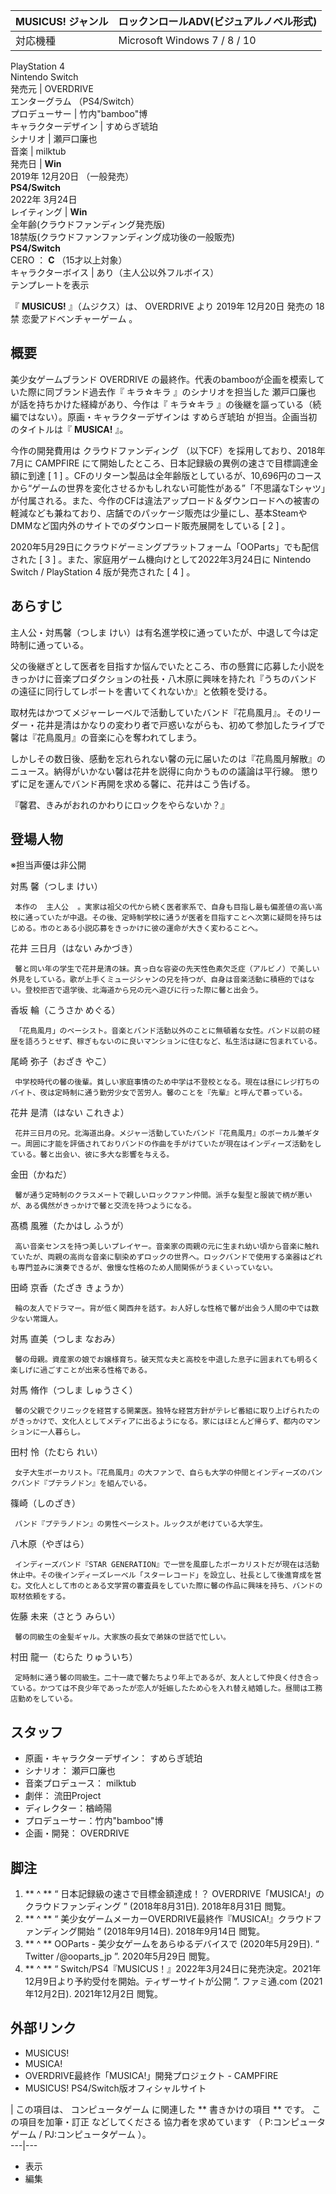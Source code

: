 MUSICUS!  ジャンル  |  ロックンロールADV(ビジュアルノベル形式)   
---|---  
対応機種  |  Microsoft Windows  7  /  8  /  10    
PlayStation 4  
Nintendo Switch  
発売元  |  OVERDRIVE    
エンターグラム  （PS4/Switch）  
プロデューサー  |  竹内"bamboo"博   
キャラクターデザイン  |  すめらぎ琥珀   
シナリオ  |  瀬戸口廉也   
音楽  |  milktub   
発売日  |  **Win**   
2019年  12月20日  （一般発売）  
**PS4/Switch**  
2022年  3月24日  
レイティング  |  **Win**   
全年齢(クラウドファンディング発売版)  
18禁版(クラウドファンファンディング成功後の一般販売)  
**PS4/Switch**  
CERO  ：  **C** （15才以上対象）  
キャラクターボイス  |  あり（主人公以外フルボイス）   
テンプレートを表示  
  
『 **MUSICUS!** 』（ムジクス）は、  OVERDRIVE  より  2019年  12月20日  発売の  18禁  恋愛アドベンチャーゲーム
。

##  概要



美少女ゲームブランド  OVERDRIVE  の最終作。代表のbambooが企画を模索していた際に同ブランド過去作『  キラ☆キラ  』のシナリオを担当した
瀬戸口廉也  が話を持ちかけた経緯があり、今作は『  キラ☆キラ  』の後継を謳っている（続編ではない）。原画・キャラクターデザインは  すめらぎ琥珀
が担当。企画当初のタイトルは『 **MUSICA!** 』。

今作の開発費用は  クラウドファンディング  （以下CF）を採用しており、2018年7月に  CAMPFIRE
にて開始したところ、日本記録級の異例の速さで目標調達金額に到達  [  1  ]
。CFのリターン製品は全年齢版としているが、10,696円のコースから“ゲームの世界を変化させるかもしれない可能性がある”「不思議なTシャツ」が付属される。また、今作のCFは違法アップロード＆ダウンロードへの被害の軽減なども兼ねており、店舗でのパッケージ販売は少量にし、基本SteamやDMMなど国内外のサイトでのダウンロード販売展開をしている
[  2  ]  。

2020年5月29日にクラウドゲーミングプラットフォーム「OOParts」でも配信された  [  3  ]
。また、家庭用ゲーム機向けとして2022年3月24日に  Nintendo Switch  /  PlayStation 4  版が発売された  [  4
]  。

##  あらすじ



主人公・対馬馨（つしま けい）は有名進学校に通っていたが、中退して今は定時制に通っている。

父の後継ぎとして医者を目指すか悩んでいたところ、市の懸賞に応募した小説をきっかけに音楽プロダクションの社長・八木原に興味を持たれ『うちのバンドの遠征に同行してレポートを書いてくれないか』と依頼を受ける。

取材先はかつてメジャーレーベルで活動していたバンド『花鳥風月』。そのリーダー・花井是清はかなりの変わり者で戸惑いながらも、初めて参加したライブで馨は『花鳥風月』の音楽に心を奪われてしまう。

しかしその数日後、感動を忘れられない馨の元に届いたのは『花鳥風月解散』のニュース。納得がいかない馨は花井を説得に向かうものの議論は平行線。
懲りずに足を運んでバンド再開を求める馨に、花井はこう告げる。

『馨君、きみがおれのかわりにロックをやらないか？』

##  登場人物



※担当声優は非公開

対馬 馨（つしま けい）

     本作の  主人公  。実家は祖父の代から続く医者家系で、自身も目指し最も偏差値の高い高校に通っていたが中退。その後、定時制学校に通うが医者を目指すことへ次第に疑問を持ちはじめる。市のとある小説応募をきっかけに彼の運命が大きく変わることへ。 
花井 三日月（はない みかづき）

     馨と同い年の学生で花井是清の妹。真っ白な容姿の先天性色素欠乏症（アルビノ）で美しい外見をしている。歌が上手くミュージシャンの兄を持つが、自身は音楽活動に積極的ではない。登校拒否で退学後、北海道から兄の元へ遊びに行った際に馨と出会う。 
香坂 輪（こうさか めぐる）

     「花鳥風月」のベーシスト。音楽とバンド活動以外のことに無頓着な女性。バンド以前の経歴を語ろうとせず、稼ぎもないのに良いマンションに住むなど、私生活は謎に包まれている。 
尾崎 弥子（おざき やこ）

     中学校時代の馨の後輩。貧しい家庭事情のため中学は不登校となる。現在は昼にレジ打ちのバイト、夜は定時制に通う勤労少女で苦労人。馨のことを『先輩』と呼んで慕っている。 
花井 是清（はない これきよ）

     花井三日月の兄。北海道出身。メジャー活動していたバンド『花鳥風月』のボーカル兼ギター。周囲に才能を評価されておりバンドの作曲を手がけていたが現在はインディーズ活動をしている。馨と出会い、彼に多大な影響を与える。 
金田（かねだ）

     馨が通う定時制のクラスメートで親しいロックファン仲間。派手な髪型と服装で柄が悪いが、ある偶然がきっかけで馨と交流を持つようになる。 
髙橋 風雅（たかはし ふうが）

     高い音楽センスを持つ美しいプレイヤー。音楽家の両親の元に生まれ幼い頃から音楽に触れていたが、両親の高尚な音楽に馴染めずロックの世界へ。ロックバンドで使用する楽器はどれも専門並みに演奏できるが、傲慢な性格のため人間関係がうまくいっていない。 
田崎 京香（たざき きょうか）

     輪の友人でドラマー。背が低く関西弁を話す。お人好しな性格で馨が出会う人間の中では数少ない常識人。 
対馬 直美（つしま なおみ）

     馨の母親。資産家の娘でお嬢様育ち。破天荒な夫と高校を中退した息子に囲まれても明るく楽しげに過ごすことが出来る性格である。 
対馬 脩作（つしま しゅうさく）

     馨の父親でクリニックを経営する開業医。独特な経営方針がテレビ番組に取り上げられたのがきっかけで、文化人としてメディアに出るようになる。家にはほとんど帰らず、都内のマンションに一人暮らし。 
田村 怜（たむら れい）

     女子大生ボーカリスト。『花鳥風月』の大ファンで、自らも大学の仲間とインディーズのパンクバンド『プテラノドン』を組んでいる。 
篠崎（しのざき）

     バンド『プテラノドン』の男性ベーシスト。ルックスが老けている大学生。 
八木原（やぎはら）

     インディーズバンド『STAR GENERATION』で一世を風靡したボーカリストだが現在は活動休止中。その後インディーズレーベル「スターレコード」を設立し、社長として後進育成を営む。文化人として市のとある文学賞の審査員をしていた際に馨の作品に興味を持ち、バンドの取材依頼をする。 
佐藤 未来（さとう みらい）

     馨の同級生の金髪ギャル。大家族の長女で弟妹の世話で忙しい。 
村田 龍一（むらた りゅういち）

     定時制に通う馨の同級生。二十一歳で馨たちより年上であるが、友人として仲良く付き合っている。かつては不良少年であったが恋人が妊娠したため心を入れ替え結婚した。昼間は工務店勤めをしている。 

##  スタッフ



  * 原画・キャラクターデザイン：  すめらぎ琥珀 
  * シナリオ：  瀬戸口廉也 
  * 音楽プロデュース：  milktub 
  * 劇伴：  流田Project 
  * ディレクター：楢崎陽 
  * プロデューサー：竹内"bamboo"博 
  * 企画・開発：  OVERDRIVE 

##  脚注



  1. ** ^  ** “  日本記録級の速さで目標金額達成！？ OVERDRIVE「MUSICA!」のクラウドファンディング  ” (2018年8月31日).  2018年8月31日  閲覧。 
  2. ** ^  ** “  美少女ゲームメーカーOVERDRIVE最終作『MUSICA!』クラウドファンディング開始  ” (2018年9月14日).  2018年9月14日  閲覧。 
  3. ** ^  ** OOParts - 美少女ゲームをあらゆるデバイスで (2020年5月29日). “  Twitter /@ooparts_jp  ”.  2020年5月29日  閲覧。 
  4. ** ^  ** “  Switch/PS4『MUSICUS！』2022年3月24日に発売決定。2021年12月9日より予約受付を開始。ティザーサイトが公開  ”. ファミ通.com (2021年12月2日).  2021年12月2日  閲覧。 

##  外部リンク



  * MUSICUS! 
  * MUSICA! 
  * OVERDRIVE最終作「MUSICA!」開発プロジェクト  \-  CAMPFIRE 
  * MUSICUS! PS4/Switch版オフィシャルサイト 

|  この項目は、  コンピュータゲーム  に関連した ** 書きかけの項目  ** です。  この項目を加筆・訂正  などしてくださる
協力者を求めています  （  P:コンピュータゲーム  /  PJ:コンピュータゲーム  ）。  
---|---  
  
  * 表示 
  * 編集 

